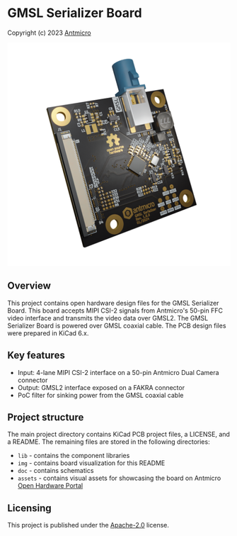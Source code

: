 # GMSL Serializer Board

Copyright (c) 2023 [Antmicro](https://www.antmicro.com)

![](img/gmsl-serializer-visualization.png)

## Overview

This project contains open hardware design files for the GMSL Serializer Board.
This board accepts MIPI CSI-2 signals from Antmicro's 50-pin FFC video interface and transmits the video data over GMSL2.
The GMSL Serializer Board is powered over GMSL coaxial cable.
The PCB design files were prepared in KiCad 6.x.

## Key features

* Input: 4-lane MIPI CSI-2 interface on a 50-pin Antmicro Dual Camera connector
* Output: GMSL2 interface exposed on a FAKRA connector
* PoC filter for sinking power from the GMSL coaxial cable

## Project structure

The main project directory contains KiCad PCB project files, a LICENSE, and a README.
The remaining files are stored in the following directories:

* `lib` - contains the component libraries
* `img` - contains board visualization for this README
* `doc` - contains schematics
* `assets` - contains visual assets for showcasing the board on Antmicro [Open Hardware Portal](https://openhardware.antmicro.com)

## Licensing

This project is published under the [Apache-2.0](LICENSE) license.
